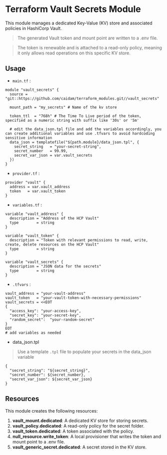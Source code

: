 # Terraform Vault Secrets Module

This module manages a dedicated Key-Value (KV) store and associated policies in HashiCorp Vault.

> The generated Vault token and mount point are written to a .env file.

> The token is renewable and is attached to a read-only policy, meaning it only allows read operations on this specific KV store.

## Usage

- `main.tf` : 

~~~hcl
module "vault_secrets" {
  source = "git::https://github.com/caidam/terraform_modules.git//vault_secrets"

  mount_path = "my_secrets" # Name of the kv store
  
  token_ttl  = "768h" # The Time To Live period of the token, specified as a numeric string with suffix like '30s' or '5m'

  # edit the data_json.tpl file and add the variables accordingly, you can create additional variables and use .tfvars to avoid hardcoding sensitive information
  data_json = templatefile("${path.module}/data_json.tpl", {
    secret_string   = "your-secret-string",
    secret_number   = 99.99,
    secret_var_json = var.vault_secrets
  })
}
~~~

- `provider.tf` : 

~~~hcl
provider "vault" {
  address = var.vault_address
  token   = var.vault_token
}
~~~

- `variables.tf` :

~~~hcl
variable "vault_address" {
  description = "Address of the HCP Vault"
  type        = string
}

variable "vault_token" {
  description = "Token with relevant permissions to read, write, create, delete resources on the HCP Vault"
  type        = string
}

variable "vault_secrets" {
  description = "JSON data for the secrets"
  type        = string
}
~~~

- `.tfvars` : 

~~~hcl
vault_address = "your-vault-address"
vault_token   = "your-vault-token-with-necessary-permissions"
vault_secrets = <<EOT
{
  "access_key": "your-access-key",
  "secret_key": "your-secret-key",
  "random_secret":  "your-random-secret"
}
EOT
# add variables as needed
~~~

- data_json.tpl

> Use a template `.tpl` file to populate your secrets in the data_json variable

~~~tpl
{
  "secret_string": "${secret_string}",
  "secret_number": ${secret_number},
  "secret_var_json": ${secret_var_json}
}
~~~

## Resources

This module creates the following resources:

1. **vault_mount.dedicated**: A dedicated KV store for storing secrets.
2. **vault_policy.dedicated**: A read-only policy for the secret folder.
3. **vault_token.dedicated**: A token associated with the policy.
4. **null_resource.write_token**: A local provisioner that writes the token and mount point to a .env file.
5. **vault_generic_secret.dedicated**: A secret stored in the KV store.


